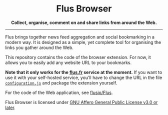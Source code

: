 <h1 align="center">Flus Browser</h1>

<p align="center">
    <strong>Collect, organise, comment on and share links from around the Web.</strong>
</p>

---

Flus brings together news feed aggregation and social bookmarking in a modern way.
It is designed as a simple, yet complete tool for organising the links you gather around the Web.

This repository contains the code of the browser extension.
For now, it allows you to easily add any website URL to your bookmarks.

**Note that it only works for the [flus.fr](https://flus.fr) service at the moment.**
If you want to use it with your self-hosted service, you’ll have to change the URL in the file [`configuration.js`](/configuration.js) and package the extension yourself.

For the code of the Web application, see [flusio/Flus](https://github.com/flusio/Flus).

Flus Browser is licensed under [GNU Affero General Public License v3.0 or later](/LICENSE.txt).
